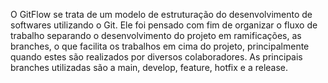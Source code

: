 O GitFlow se trata de um modelo de estruturação do desenvolvimento de softwares utilizando o Git. Ele foi pensado com fim de organizar o fluxo de trabalho separando o desenvolvimento do projeto em ramificações, as branches, o que facilita os trabalhos em cima do projeto, principalmente quando estes são realizados por diversos colaboradores. As principais branches utilizadas são a main, develop, feature, hotfix e a release.